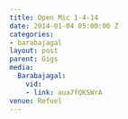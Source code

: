 ```yaml
---
title: Open Mic 1-4-14
date: 2014-01-04 05:00:00 Z
categories:
- barabajagal
layout: post
parent: Gigs
media:
  Barabajagal:
    vid:
    - link: aua7fQKSWrA
venue: Refuel
---
```


